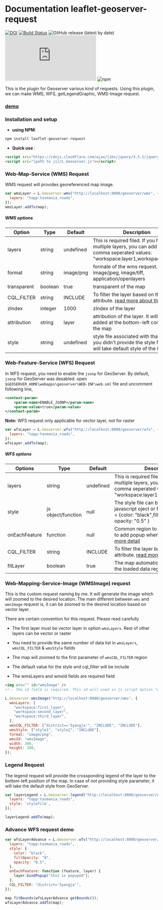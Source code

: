 # Documentation leaflet-geoserver-request
[![DOI](https://zenodo.org/badge/268555102.svg)](https://zenodo.org/badge/latestdoi/268555102)
[![Build Status](https://travis-ci.org/iamtekson/leaflet-geoserver-request.svg?branch=master)](https://travis-ci.org/iamtekson/leaflet-geoserver-request)
![GitHub release (latest by date)](https://img.shields.io/github/v/release/iamtekson/L.Geoserver)
![GitHub file size in bytes](https://img.shields.io/github/size/iamtekson/L.Geoserver/src/L.Geoserver.js)
![npm](https://img.shields.io/npm/dt/leaflet-geoserver-request)


This is the plugin for Geoserver various kind of requests. Using this plugin, we can make WMS, WFS, getLegendGraphic, WMS-Image request. 

[<h3>demo</h3>](https://iamtekson.github.io/leaflet-geoserver-request/examples/maps.html)


### Installation and setup

- **using NPM**:

```js
npm install leaflet-geoserver-request
```

- **Quick use** :

```html
<script src="https://cdnjs.cloudflare.com/ajax/libs/jquery/3.5.1/jquery.min.js"></script>
<script src="[path to js]/L.Geoserver.js"></script>
```

### Web-Map-Service (WMS) Request

WMS request will provides georeferenced map image.

```js
var wmsLayer = L.Geoserver.wms("http://localhost:8080/geoserver/wms", {
  layers: "topp:tasmania_roads",
});
wmsLayer.addTo(map);
```

##### WMS options

| Option      | Type    | Default   | Description                                                                                                                                     |
| ----------- | ------- | --------- | ----------------------------------------------------------------------------------------------------------------------------------------------- |
| layers      | string  | undefined | This is required filed. If you have multiple layers, you can add them in a comma seperated values: "workspace:layer1,workspace:layer2"          |
| format      | string  | image/png | formate of the wms request. It may be image/jpeg, image/tiff, application/openlayers                                                            |
| transparent | boolean | true      | transparent of the map                                                                                                                          |
| CQL_FILTER  | string  | INCLUDE   | To filter the layer based on their attribute. [read more about this](https://docs.geoserver.org/latest/en/user/tutorials/cql/cql_tutorial.html) |
| zIndex      | integer | 1000      | zIndex of the layer                                                                                                                             |
| attribution | string  | layer     | attribution of the layer. It will be added at the bottom-left cornor of the map                                                                 |
| style       | string  | undefined | style file associated with that layer. If you didn't provide the style field, it will take default style of the layer                           |

### Web-Feature-Service (WFS) Request

In WFS request, you need to enable the `jsonp` for GeoServer. By default, `jsonp` for GeoServer was desabled. open `$GEOSERVER_HOME\webapps\geoserver\WEB-INF\web.xml` file and uncomment following line,

```xml
<context-param>
    <param-name>ENABLE_JSONP</param-name>
    <param-value>true</param-value>
</context-param>
```

**Note:** WFS request only applicable for vector layer, not for raster

```js
var wfsLayer = L.Geoserver.wfs("http://localhost:8080/geoserver/wfs", {
  layers: "topp:tasmania_roads",
});
wfsLayer.addTo(map);
```

##### WFS options

| Options       | Type               | Default   | Description                                                                                                                                     |
| ------------- | ------------------ | --------- | ----------------------------------------------------------------------------------------------------------------------------------------------- |
| layers        | string             | undefined | This is required filed. If you have multiple layers, you can add them in a comma seperated values: "workspace:layer1,workspace:layer2"          |
| style         | js object/function | null      | The style file can be in form of javascript oject or function. eg `style = {color: "black",fillOpacity: "0", opacity: "0.5" }                   |
| onEachFeature | function           | null      | Common region to add this feature is to add popup when the layer cicked. [more detail](https://leafletjs.com/examples/geojson/)                 |
| CQL_FILTER    | string             | INCLUDE   | To filter the layer based on their attribute. [read more about this](https://docs.geoserver.org/latest/en/user/tutorials/cql/cql_tutorial.html) |
| fitLayer      | boolean            | true      | The map automatically zoomed into the loaded data region                                                                                        |

### Web-Mapping-Service-Image (WMSImage) request

This is the custom request naming by me. It will generate the image which will zoomed to the desired location. The main different between `wms` and `wmsImage` request is, it can be zoomed to the desired location based on vector layer.

There are certain convention for this request. Please read carefully

- The first layer must be vector layer in option `wmsLayers`. Rest of other layers can be vector or raster

- You need to provide the same number of data list in `wmsLayers`, `wmsCQL_FILTER` & `wmsStyle` fields

- The map will zoomed to the first parameter of `wmsCQL_FILTER` region

- The default value for the style and cql_filter will be include

- The wmsLayers and wmsId fields are required field

```html
<img src="" id="wmsImage" />
<!-- The id field is required. This id will used in js script option "wmsId"-->
```

```js
L.Geoserver.wmsImage("http://localhost:8080/geoserver/wms", {
  wmsLayers: [
    "workspace:first_layer",
    "workspace:second_layer",
    "workspace:third_layer",
  ],
  wmsCQL_FILTER: ["district=='Syangja'", "INCLUDE", "INCLUDE"],
  wmsStyle: ["style1", "style2", "INCLUDE"],
  format: "image/png",
  wmsId: "wmsImage",
  width: 300,
  height: 300,
});
```

### Legend Request

The legend request will provide the crossponding legend of the layer to the bottom-left position of the map. In case of not providing style parameter, it will take the default style from GeoServer.

```js
var layerLegend = L.Geoserver.legend("http://localhost:8080/geoserver/wms", {
  layers: "topp:tasmania_roads",
  style: `stylefile`,
});

layerLegend.addTo(map);
```

### Advance WFS request demo

```js
var wfsLayerAdvance = L.Geoserver.wfs("http://localhost:8080/geoserver/wms", {
  layers: "topp:tasmania_roads",
  style: {
    color: "black",
    fillOpacity: "0",
    opacity: "0.5",
  },
  onEachFeature: function (feature, layer) {
    layer.bindPopup("this is popuped");
  },
  CQL_FILTER: "district='Syangja'",
});

map.fitBounds(wfsLayerAdvance.getBounds());
wfsLayerAdvance.addTo(map);
```



